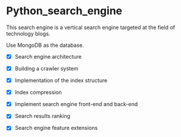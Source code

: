 # Python_search\_engine


This search engine is a vertical search engine targeted at the field of technology blogs.

Use MongoDB as the database.

- [x] Search engine architecture

- [x] Building a crawler system

- [x] Implementation of the index structure

- [x] Index compression

- [x] Implement search engine front-end and back-end

- [x] Search results ranking

- [x] Search engine feature extensions